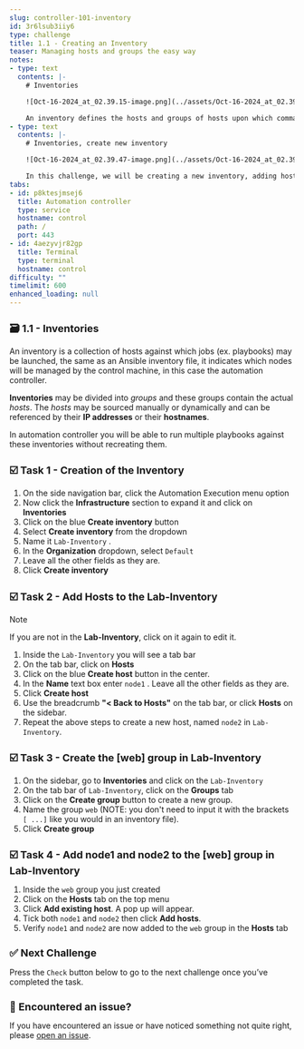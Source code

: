 ```yaml
---
slug: controller-101-inventory
id: 3r6lsub3iiy6
type: challenge
title: 1.1 - Creating an Inventory
teaser: Managing hosts and groups the easy way
notes:
- type: text
  contents: |-
    # Inventories

    ![Oct-16-2024_at_02.39.15-image.png](../assets/Oct-16-2024_at_02.39.15-image.png)

    An inventory defines the hosts and groups of hosts upon which commands, modules, and tasks in a playbook operate.
- type: text
  contents: |-
    # Inventories, create new inventory

    ![Oct-16-2024_at_02.39.47-image.png](../assets/Oct-16-2024_at_02.39.47-image.png)

    In this challenge, we will be creating a new inventory, adding hosts and creating a host group inside the inventory.
tabs:
- id: p8ktesjmsej6
  title: Automation controller
  type: service
  hostname: control
  path: /
  port: 443
- id: 4aezyvjr82gp
  title: Terminal
  type: terminal
  hostname: control
difficulty: ""
timelimit: 600
enhanced_loading: null
---
```

🗃️ 1.1 - Inventories
===

An inventory is a collection of hosts against which jobs (ex. playbooks) may be launched, the same as an Ansible inventory file, it indicates which nodes will be managed by the control machine, in this case the automation controller.

**Inventories** may be divided into *groups* and these groups contain the actual *hosts*. The *hosts* may be sourced manually or dynamically and can be referenced by their **IP addresses** or their **hostnames**.

In automation controller you will be able to run multiple playbooks against these inventories without recreating them.


☑️ Task 1 - Creation of the Inventory
===

1. On the side navigation bar, click the Automation Execution menu option
2. Now click the **Infrastructure** section to expand it and click on **Inventories**
3. Click on the blue **Create inventory** button
4. Select **Create inventory** from the dropdown
5. Name it `Lab-Inventory` .
6. In the **Organization** dropdown, select `Default`
7. Leave all the other fields as they are.
8. Click **Create inventory**

☑️ Task 2 - Add Hosts to the Lab-Inventory
===

> [!NOTE]
> If you are not in the  **Lab-Inventory**, click on it again to edit it.

1. Inside the `Lab-Inventory` you will see a tab bar
2. On the tab bar, click on **Hosts**
3. Click on the blue **Create host** button in the center.
4. In the **Name** text box enter `node1` . Leave all the other fields as they are.
5. Click **Create host**
6. Use the breadcrumb **"< Back to Hosts"** on the tab bar, or click **Hosts** on the sidebar.
7. Repeat the above steps to create a new host, named `node2` in `Lab-Inventory`.


☑️ Task 3 - Create the [web] group in Lab-Inventory
===

1. On the sidebar, go to **Inventories** and click on  the `Lab-Inventory`
2. On the tab bar of `Lab-Inventory`, click on the  **Groups** tab
3. Click on the **Create group** button to create a new group.
4. Name the group `web` (NOTE: you don't need to input it with the brackets `[ ...]` like you would in an inventory file).
5. Click **Create group**


☑️ Task 4 - Add node1 and node2 to the [web] group in Lab-Inventory
===

1. Inside the `web`  group you just created
2. Click on the **Hosts** tab on the top menu
3. Click **Add existing host**. A pop up will appear.
4. Tick both `node1` and `node2` then click **Add hosts**.
5. Verify `node1` and `node2` are now added to the `web` group in the **Hosts** tab


✅ Next Challenge
===
Press the `Check` button below to go to the next challenge once you’ve completed the task.

🐛 Encountered an issue?
====

If you have encountered an issue or have noticed something not quite right, please [open an issue](https://github.com/ansible/instruqt/issues/new?labels=controller-101&title=Issue+with+Intro+to+Controller+slug+ID:+controller-101-inventory+AAP25&assignees=leogallego).

<style type="text/css" rel="stylesheet">
  .lightbox {
    display: none;
    position: fixed;
    justify-content: center;
    align-items: center;
    z-index: 999;
    top: 0;
    left: 0;
    right: 0;
    bottom: 0;
    padding: 1rem;
    background: rgba(0, 0, 0, 0.8);
    margin-left: auto;
    margin-right: auto;
    margin-top: auto;
    margin-bottom: auto;
  }
  .lightbox:target {
    display: flex;
  }
  .lightbox img {
    /* max-height: 100% */
    max-width: 60%;
    max-height: 60%;
  }
  img {
    display: block;
    margin-left: auto;
    margin-right: auto;
  }
  h1 {
    font-size: 18px;
  }
    h2 {
    font-size: 16px;
    font-weight: 600
  }
    h3 {
    font-size: 14px;
    font-weight: 600
  }
  p span {
    font-size: 14px;
  }
  ul li span {
    font-size: 14px
  }
</style>
